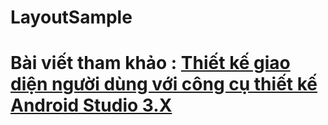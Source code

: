 # LayoutSample
# Bài viết tham khảo : <a href ="https://dzone.com/articles/introduction-to-android-programming-using-the-andr"> Thiết kế giao diện người dùng với công cụ thiết kế Android Studio 3.X </a>
